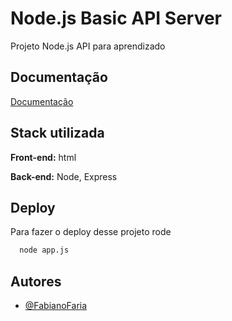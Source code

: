 # Node.js Basic API Server

Projeto Node.js API para aprendizado

## Documentação

[Documentação](https://www.freecodecamp.org/portuguese/news/como-instalar-o-node-js-e-o-npm-no-windows/)


## Stack utilizada

**Front-end:** html

**Back-end:** Node, Express

## Deploy

Para fazer o deploy desse projeto rode

```bash
  node app.js
```


## Autores

- [@FabianoFaria](https://github.com/FabianoFaria)